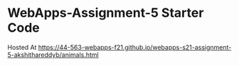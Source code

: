 # WebApps-Assignment-5 Starter Code

Hosted At <https://44-563-webapps-f21.github.io/webapps-s21-assignment-5-akshithareddyb/animals.html>
